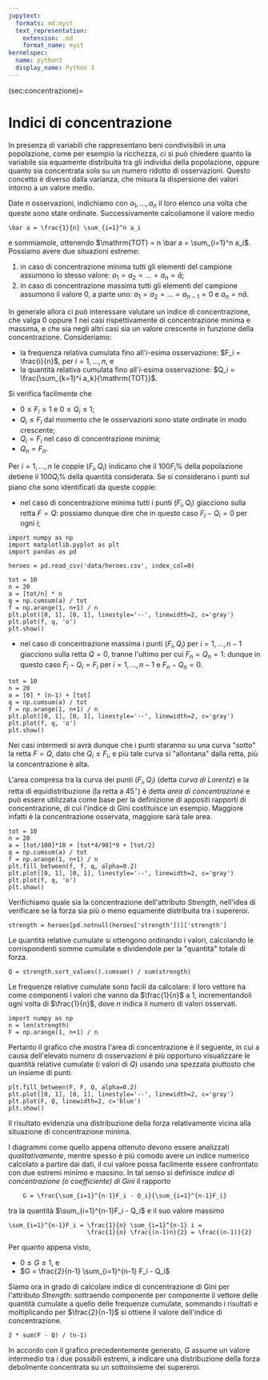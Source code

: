 ```yaml
---
jupytext:
  formats: md:myst
  text_representation:
    extension: .md
    format_name: myst
kernelspec:
  name: python3
  display_name: Python 3
---
```


(sec:concentrazione)=
# Indici di concentrazione

In presenza di variabili che rappresentano beni condivisibili in una
popolazione, come per esempio la ricchezza, ci si può chiedere quanto la
variabile sia equamente distribuita tra gli individui della popolazione, oppure
quanto sia concentrata solo su un numero ridotto di osservazioni. Questo
concetto è diverso dalla varianza, che misura la dispersione dei valori intorno
a un valore medio.

Date $n$ osservazioni, indichiamo con $a_1, \dots, a_n$ il loro elenco una
volta che queste sono state ordinate. Successivamente calcoliamone il valore
medio

```{math}
\bar a = \frac{1}{n} \sum_{i=1}^n a_i
```

e sommiamole, ottenendo $\mathrm{TOT} = n \bar a = \sum_{i=1}^n a_i$. Possiamo
avere due situazioni estreme:

1. in caso di concentrazione minima tutti gli elementi del campione assumono lo
   stesso valore: $a_1 = a_2 = \dots = a_n = \bar a$;
2. in caso di concentrazione massima tutti gli elementi del campione assumono
   il valore $0$, a parte uno:  $a_1 = a_2 = \dots = a_{n-1} = 0$ e
   $a_n = n \bar a$.

In generale allora ci può interessare valutare un indice di concentrazione, che
valga $0$ oppure $1$ nei casi rispettivamente di concentrazione minima e
massima, e che sia negli altri casi sia un valore crescente in funzione della
concentrazione. Consideriamo:

- la frequenza relativa cumulata fino all'$i$-esima osservazione:
  $F_i = \frac{i}{n}$, per $i = 1, \dots, n$, e
- la quantità relativa cumulata fino all'$i$-esima osservazione:
  $Q_i = \frac{\sum_{k=1}^i a_k}{\mathrm{TOT}}$.

Si verifica facilmente che

- $0 \leq F_i \leq 1$ e $0 \leq Q_i \leq 1$;
- $Q_i \leq F_i$ dal momento che le osservazioni sono state ordinate in modo
  crescente;
- $Q_i = F_i$ nel caso di concentrazione minima;
- $Q_n = F_n$.

Per $i = 1, \dots,n$ le coppie $(F_i, Q_i)$ indicano che il $100 F_i \%$ della
popolazione detiene il $100 Q_i \%$ della quantità considerata. Se si
considerano i punti sul piano che sono identificati da queste coppie:

- nel caso di concentrazione minima tutti i punti $(F_i, Q_i)$ giacciono sulla
retta $F = Q$: possiamo dunque dire che in questo caso $F_i - Q_i = 0$ per ogni
$i$;

```{code-block} python
import numpy as np
import matplotlib.pyplot as plt
import pandas as pd

heroes = pd.read_csv('data/heroes.csv', index_col=0)

tot = 10
n = 20
a = [tot/n] * n
q = np.cumsum(a) / tot
f = np.arange(1, n+1) / n
plt.plot([0, 1], [0, 1], linestyle='--', linewidth=2, c='gray')
plt.plot(f, q, 'o')
plt.show()
```

- nel caso di concentrazione massima i punti $(F_i, Q_i)$ per
  $i = 1, \dots, n-1$ giacciono sulla retta $Q = 0$, tranne l'ultimo per cui
  $F_n = Q_n = 1$: dunque in questo caso $F_i - Q_i = F_i$ per
  $i = 1, \dots, n-1$ e $F_n - Q_n = 0$.

```{code-block} python
tot = 10
n = 20
a = [0] * (n-1) + [tot]
q = np.cumsum(a) / tot
f = np.arange(1, n+1) / n
plt.plot([0, 1], [0, 1], linestyle='--', linewidth=2, c='gray')
plt.plot(f, q, 'o')
plt.show()
```

Nei casi intermedi si avrà dunque che i punti staranno su una curva "sotto" la
retta $F = Q$, dato che $Q_i \leq F_i$, e più tale curva si "allontana" dalla
retta, più la concentrazione è alta.

L'area compresa tra la curva dei punti $(F_i, Q_i)$ (detta _curva di Lorentz_)
e la retta di equidistribuzione (la retta a $45^{\circ}$) è detta
_area di concentrazione_ e può essere utilizzata come base per la definizione
di appositi rapporti di concentrazione, di cui l'indice di Gini costituisce un
esempio. Maggiore infatti è la concentrazione osservata, maggiore sarà tale
area.

```{code-block} python
tot = 10
n = 20
a = [tot/100]*10 + [tot*4/90]*9 + [tot/2]
q = np.cumsum(a) / tot
f = np.arange(1, n+1) / n
plt.fill_between(f, f, q, alpha=0.2)
plt.plot([0, 1], [0, 1], linestyle='--', linewidth=2, c='gray')
plt.plot(f, q, 'o')
plt.show()
```

Verifichiamo quale sia la concentrazione dell'attributo _Strength_, nell'idea
di verificare se la forza sia più o meno equamente distribuita tra i supereroi.

```{code-block} python
strength = heroes[pd.notnull(heroes['strength'])]['strength']
```

Le quantità relative cumulate si ottengono ordinando i valori, calcolando le
corrispondenti somme cumulate e dividendole per la "quantità" totale di forza.

```{code-block} python
Q = strength.sort_values().cumsum() / sum(strength)
```

Le frequenze relative cumulate sono facili da calcolare: il loro vettore ha
come componenti i valori che vanno da $\frac{1}{n}$ a $1$, incrementandoli ogni
volta di $\frac{1}{n}$, dove $n$ indica il numero di valori osservati.

```{code-block} python
import numpy as np
n = len(strength)
F = np.arange(1, n+1) / n
```

Pertanto il grafico che mostra l'area di concentrazione è il seguente, in cui a
causa dell'elevato numero di osservazioni è più opportuno visualizzare le
quantità relative cumulate (i valori di $Q$) usando una spezzata piuttosto che
un insieme di punti.

```{code-block} python
plt.fill_between(F, F, Q, alpha=0.2)
plt.plot([0, 1], [0, 1], linestyle='--', linewidth=2, c='gray')
plt.plot(F, Q, linewidth=2, c='blue')
plt.show()
```

Il risultato evidenzia una distribuzione della forza relativamente vicina alla
situazione di concentrazione minima.

I diagrammi come quello appena ottenuto devono essere analizzati
_qualitativamente_, mentre spesso è più comodo avere un indice numerico
calcolato a partire dai dati, il cui valore possa facilmente essere confrontato
con due estremi minimo e massino. In tal senso si definisce
_indice di concentrazione (o coefficiente) di Gini_ il rapporto

```{math}
	G = \frac{\sum_{i=1}^{n-1}F_i - Q_i}{\sum_{i=1}^{n-1}F_i}
```

tra la quantità $\sum_{i=1}^{n-1}F_i - Q_i$ e il suo valore massimo

```{math}
\sum_{i=1}^{n-1}F_i = \frac{1}{n} \sum_{i=1}^{n-1} i =
                      \frac{1}{n} \frac{(n-1)n}{2} = \frac{(n-1)}{2}
```

Per quanto appena visto,

- $0 \leq G \leq 1$, e
- $G = \frac{2}{n-1} \sum_{i=1}^{n-1} F_i - Q_i$

Siamo ora in grado di calcolare indice di concentrazione di Gini per
l'attributo _Strength_: sottraendo componente per componente il vettore delle
quantità cumulate a quello delle frequenze cumulate, sommando i risultati e
moltiplicando per $\frac{2}{n-1}$ si ottiene il valore dell'indice di
concentrazione.

```{code-block} python
2 * sum(F - Q) / (n-1)
```

In accordo con il grafico precedentemente generato, $G$ assume un valore
intermedio tra i due possibili estremi, a indicare una distribuzione della
forza debolmente concentrata su un sottoinsieme dei supereroi.

